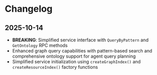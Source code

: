 # Changelog

## 2025-10-14

- **BREAKING**: Simplified service interface with `QueryByPattern` and
  `GetOntology` RPC methods
- Enhanced graph query capabilities with pattern-based search and comprehensive
  ontology support for agent query planning
- Simplified service initialization using `createGraphIndex()` and
  `createResourceIndex()` factory functions
